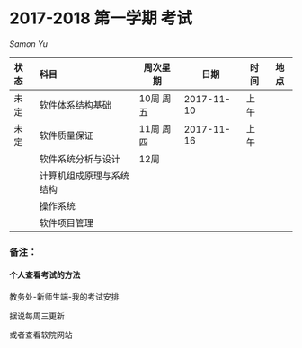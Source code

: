 # 2017-2018 第一学期 考试

*Samon Yu*

| 状态   | 科目           | 周次星期   | 日期         | 时间   | 地点   |
| :--- | :----------- | ------ | ---------- | ---- | ---- |
| 未定   | 软件体系结构基础     | 10周 周五 | 2017-11-10 | 上午   |      |
| 未定   | 软件质量保证       | 11周 周四 | 2017-11-16 | 上午   |      |
|      | 软件系统分析与设计    | 12周    |            |      |      |
|      | 计算机组成原理与系统结构 |        |            |      |      |
|      | 操作系统         |        |            |      |      |
|      | 软件项目管理       |        |            |      |      |



### 备注：

#### 个人查看考试的方法

教务处-新师生端-我的考试安排

据说每周三更新

或者查看软院网站
